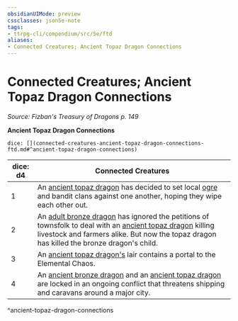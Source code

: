 ```yaml
---
obsidianUIMode: preview
cssclasses: json5e-note
tags:
- ttrpg-cli/compendium/src/5e/ftd
aliases:
- Connected Creatures; Ancient Topaz Dragon Connections
---
```

# Connected Creatures; Ancient Topaz Dragon Connections
*Source: Fizban's Treasury of Dragons p. 149* 

**Ancient Topaz Dragon Connections**

`dice: [](connected-creatures-ancient-topaz-dragon-connections-ftd.md#^ancient-topaz-dragon-connections)`

| dice: d4 | Connected Creatures |
|----------|---------------------|
| 1 | An [ancient topaz dragon](/3-Mechanics/CLI/Compendium/bestiary/dragon/ancient-topaz-dragon-ftd.md) has decided to set local [ogre](/3-Mechanics/CLI/Compendium/bestiary/giant/ogre.md) and bandit clans against one another, hoping they wipe each other out. |
| 2 | An [adult bronze dragon](/3-Mechanics/CLI/Compendium/bestiary/dragon/adult-bronze-dragon.md) has ignored the petitions of townsfolk to deal with an [ancient topaz dragon](/3-Mechanics/CLI/Compendium/bestiary/dragon/ancient-topaz-dragon-ftd.md) killing livestock and farmers alike. But now the topaz dragon has killed the bronze dragon's child. |
| 3 | An [ancient topaz dragon's](/3-Mechanics/CLI/Compendium/bestiary/dragon/ancient-topaz-dragon-ftd.md) lair contains a portal to the Elemental Chaos. |
| 4 | An [ancient bronze dragon](/3-Mechanics/CLI/Compendium/bestiary/dragon/ancient-bronze-dragon.md) and an [ancient topaz dragon](/3-Mechanics/CLI/Compendium/bestiary/dragon/ancient-topaz-dragon-ftd.md) are locked in an ongoing conflict that threatens shipping and caravans around a major city. |
^ancient-topaz-dragon-connections